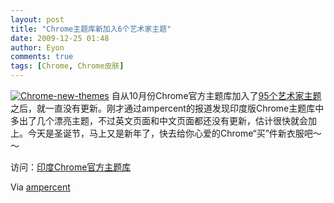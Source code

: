 ```yaml
---
layout: post
title: "Chrome主题库新加入6个艺术家主题"
date: 2009-12-25 01:48
author: Eyon
comments: true
tags: [Chrome, Chrome皮肤]
---
```

<a href="http://img.chromi.org/2009/12/Chrome-new-themes.jpg">![Chrome-new-themes](http://img.chromi.org/2009/12/Chrome-new-themes-550x268.jpg "Chrome-new-themes")</a>
自从10月份Chrome官方主题库加入了[95个艺术家主题](http://www.chromi.org/archives/1443)之后，就一直没有更新。刚才通过ampercent的报道发现印度版Chrome主题库中多出了几个漂亮主题，不过英文页面和中文页面都还没有更新，估计很快就会加上。今天是圣诞节，马上又是新年了，快去给你心爱的Chrome“买”件新衣服吧～～

访问：[印度Chrome官方主题库](https://tools.google.com/chrome/intl/en-IN/themes/index.html)

Via [ampercent](http://www.ampercent.com/bollywood-chrome-themes/3989/)
